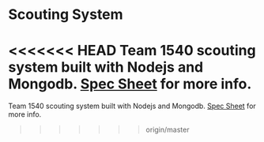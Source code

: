 # Scouting System
<<<<<<< HEAD
Team 1540 scouting system built with Nodejs and Mongodb. [Spec Sheet](specsheet.md) for more info.
=======
Team 1540 scouting system built with Nodejs and Mongodb. [Spec Sheet](specsheet.md) for more info.
>>>>>>> origin/master
